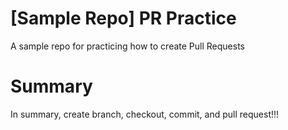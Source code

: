 # [Sample Repo] PR Practice
A sample repo for practicing how to create Pull Requests

# Summary
In summary, create branch, checkout, commit, and pull request!!!